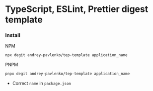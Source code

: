 # TypeScript, ESLint, Prettier digest template

### Install

NPM
```sh
npx degit andrey-pavlenko/tep-template application_name
```

PNPM

```sh
pnpx degit andrey-pavlenko/tep-template application_name
```


- Correct `name` in `package.json`
